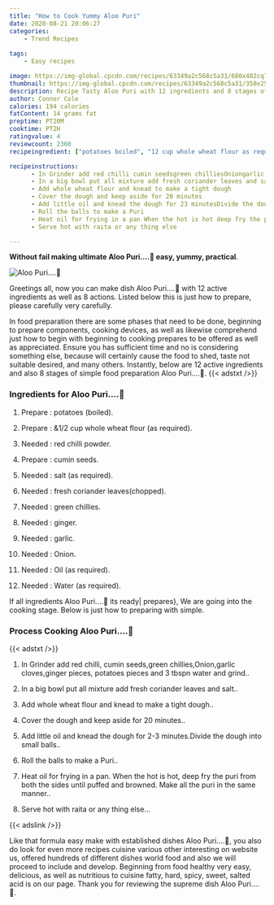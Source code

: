 ```yaml
---
title: "How to Cook Yummy Aloo Puri"
date: 2020-08-21 20:06:27
categories:
    - Trend Recipes
    
tags:
    - Easy recipes

image: https://img-global.cpcdn.com/recipes/63349a2c568c5a31/680x482cq70/aloo-puri🙂-recipe-main-photo.jpg
thumbnail: https://img-global.cpcdn.com/recipes/63349a2c568c5a31/350x250cq70/aloo-puri🙂-recipe-main-photo.jpg
description: Recipe Tasty Aloo Puri with 12 ingredients and 8 stages of easy cooking.
author: Connor Cole
calories: 194 calories
fatContent: 14 grams fat
preptime: PT20M
cooktime: PT2H
ratingvalue: 4
reviewcount: 2360
recipeingredient: ["potatoes boiled", "12 cup whole wheat flour as required", "red chilli powder", "cumin seeds", "salt as required", "fresh coriander leaveschopped", "green chillies", "ginger", "garlic", "Onion", "Oil as required", "Water as required"]

recipeinstructions: 
      - In Grinder add red chilli cumin seedsgreen chilliesOniongarlic clovesginger pieces potatoes pieces and 3 tbspn water and grind 
      - In a big bowl put all mixture add fresh coriander leaves and salt 
      - Add whole wheat flour and knead to make a tight dough 
      - Cover the dough and keep aside for 20 minutes 
      - Add little oil and knead the dough for 23 minutesDivide the dough into small balls 
      - Roll the balls to make a Puri 
      - Heat oil for frying in a pan When the hot is hot deep fry the puri from both the sides until puffed and browned Make all the puri in the same manner 
      - Serve hot with raita or any thing else

---
```




**Without fail making ultimate Aloo Puri....🙂 easy, yummy, practical**. 


![Aloo Puri....🙂](https://img-global.cpcdn.com/recipes/63349a2c568c5a31/680x482cq70/aloo-puri🙂-recipe-main-photo.jpg "Aloo Puri....🙂")




Greetings all, now you can make dish Aloo Puri....🙂 with 12 active ingredients as well as 8 actions. Listed below this is just how to prepare, please carefully very carefully.

In food preparation there are some phases that need to be done, beginning to prepare components, cooking devices, as well as likewise comprehend just how to begin with beginning to cooking prepares to be offered as well as appreciated. Ensure you has sufficient time and no is considering something else, because will certainly cause the food to shed, taste not suitable desired, and many others. Instantly, below are 12 active ingredients and also 8 stages of simple food preparation Aloo Puri....🙂.
{{< adstxt />}}

### Ingredients for Aloo Puri....🙂


1. Prepare  : potatoes (boiled).

1. Prepare  : &amp;1/2 cup whole wheat flour (as required).

1. Needed  : red chilli powder.

1. Prepare  : cumin seeds.

1. Needed  : salt (as required).

1. Needed  : fresh coriander leaves(chopped).

1. Needed  : green chillies.

1. Needed  : ginger.

1. Needed  : garlic.

1. Needed  : Onion.

1. Needed  : Oil (as required).

1. Needed  : Water (as required).



If all ingredients Aloo Puri....🙂 its ready| prepares}, We are going into the cooking stage. Below is just how to preparing with simple.

### Process Cooking Aloo Puri....🙂

{{< adstxt />}}


1. In Grinder add red chilli, cumin seeds,green chillies,Onion,garlic cloves,ginger pieces, potatoes pieces and 3 tbspn water and grind..



1. In a big bowl put all mixture add fresh coriander leaves and salt..



1. Add whole wheat flour and knead to make a tight dough..



1. Cover the dough and keep aside for 20 minutes..



1. Add little oil and knead the dough for 2-3 minutes.Divide the dough into small balls..



1. Roll the balls to make a Puri..



1. Heat oil for frying in a pan. When the hot is hot, deep fry the puri from both the sides until puffed and browned. Make all the puri in the same manner..



1. Serve hot with raita or any thing else...





{{< adslink />}}

Like that formula easy make with established dishes Aloo Puri....🙂, you also do look for even more recipes cuisine various other interesting on website us, offered hundreds of different dishes world food and also we will proceed to include and develop. Beginning from food healthy very easy, delicious, as well as nutritious to cuisine fatty, hard, spicy, sweet, salted acid is on our page. Thank you for reviewing the supreme dish Aloo Puri....🙂.
